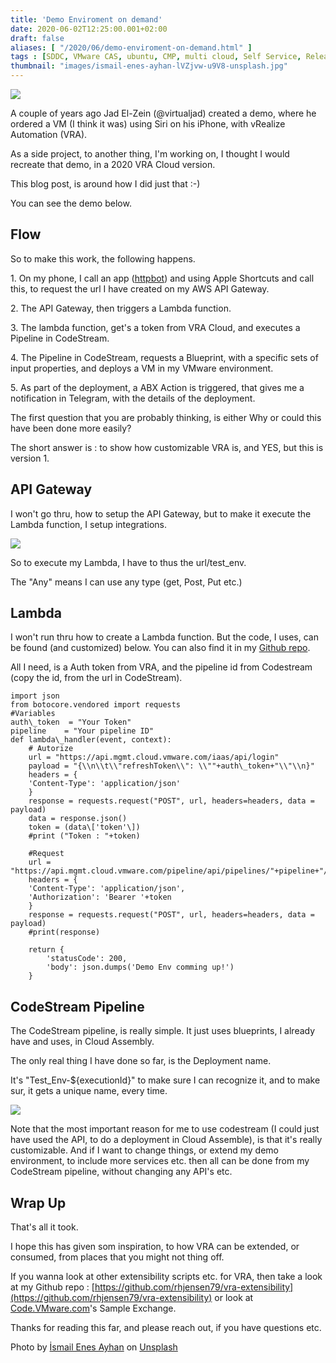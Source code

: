 ```yaml
---
title: 'Demo Enviroment on demand'
date: 2020-06-02T12:25:00.001+02:00
draft: false
aliases: [ "/2020/06/demo-enviroment-on-demand.html" ]
tags : [SDDC, VMware CAS, ubuntu, CMP, multi cloud, Self Service, Release Pipeline, cloud management, automation, XaaS, On Demand, CAS, Code Stream, VMware, AWS]
thumbnail: "images/ismail-enes-ayhan-lVZjvw-u9V8-unsplash.jpg"
---
```


  

[![](https://1.bp.blogspot.com/-a5hzLmkc714/XtYjm8W9TPI/AAAAAAACMj0/C-9xB871HfgCM9bW2YbHo39P9dQdDP--QCK4BGAsYHg/w640-h340/1*LLI4rWjfzkrKCLZtLA4zpA.jpeg)](https://1.bp.blogspot.com/-a5hzLmkc714/XtYjm8W9TPI/AAAAAAACMj0/C-9xB871HfgCM9bW2YbHo39P9dQdDP--QCK4BGAsYHg/1*LLI4rWjfzkrKCLZtLA4zpA.jpeg)

  

A couple of years ago Jad El-Zein (@virtualjad) created a demo, where he ordered a VM (I think it was) using Siri on his iPhone, with vRealize Automation (VRA).

  

As a side project, to another thing, I'm working on, I thought I would recreate that demo, in a 2020 VRA Cloud version.

  

This blog post, is around how I did just that :-)

  

You can see the demo below. 

  

  

Flow
----

So to make this work, the following happens. 

  

1\. On my phone, I call an app ([httpbot](http://www.httpbot.io)) and using Apple Shortcuts and call this, to request the url I have created on my AWS API Gateway.

2\. The API Gateway, then triggers a Lambda function.

3\. The lambda function, get's a token from VRA Cloud, and executes a Pipeline in CodeStream.

4\. The Pipeline in CodeStream, requests a Blueprint, with a specific sets of input properties, and deploys a VM in my VMware environment. 

5\. As part of the deployment, a ABX Action is triggered, that gives me a notification in Telegram, with the details of the deployment. 

  

  

The first question that you are probably thinking, is either Why or could this have been done more easily?

  

The short answer is : to show how customizable VRA is, and YES, but this is version 1.

  

API Gateway
-----------

I won't go thru, how to setup the API Gateway, but to make it execute the Lambda function, I setup integrations.

[![](https://1.bp.blogspot.com/-gZhMkvC_6jQ/XtYUInKgCHI/AAAAAAACMic/WAslebcrz5IEIK4quFYGxwdWEDgXJnGUQCK4BGAsYHg/w640-h335/Sk%25C3%25A6rmbillede%2B2020-06-02%2Bkl.%2B10.55.10.png)](https://1.bp.blogspot.com/-gZhMkvC_6jQ/XtYUInKgCHI/AAAAAAACMic/WAslebcrz5IEIK4quFYGxwdWEDgXJnGUQCK4BGAsYHg/Sk%25C3%25A6rmbillede%2B2020-06-02%2Bkl.%2B10.55.10.png)

  

So to execute my Lambda, I have to thus the url/test\_env.

The "Any" means I can use any type (get, Post, Put etc.)

Lambda
------

I won't run thru how to create a Lambda function. But the code, I uses, can be found (and customized) below. You can also find it in my [Github repo](https://github.com/rhjensen79/vra-extensibility).

  

All I need, is a Auth token from VRA, and the pipeline id from Codestream (copy the id, from the url in CodeStream).

  

```
import json  
from botocore.vendored import requests  
#Variables  
auth\_token  = "Your Token"  
pipeline    = "Your pipeline ID"  
def lambda\_handler(event, context):  
    # Autorize  
    url = "https://api.mgmt.cloud.vmware.com/iaas/api/login"  
    payload = "{\\n\\t\\"refreshToken\\": \\""+auth\_token+"\\"\\n}"  
    headers = {  
    'Content-Type': 'application/json'  
    }  
    response = requests.request("POST", url, headers=headers, data = payload)  
    data = response.json()  
    token = (data\['token'\])  
    #print ("Token : "+token)  
      
    #Request   
    url = "https://api.mgmt.cloud.vmware.com/pipeline/api/pipelines/"+pipeline+"/executions"  
    headers = {  
    'Content-Type': 'application/json',  
    'Authorization': 'Bearer '+token  
    }  
    response = requests.request("POST", url, headers=headers, data = payload)  
    #print(response)  
      
    return {  
        'statusCode': 200,  
        'body': json.dumps('Demo Env comming up!')  
    }
```

  

CodeStream Pipeline
-------------------

The CodeStream pipeline, is really simple. It just uses blueprints, I already have and uses, in Cloud Assembly.

The only real thing I have done so far, is the Deployment name. 

It's "Test\_Env-${executionId}" to make sure I can recognize it, and to make sur, it gets a unique name, every time. 

[![](https://1.bp.blogspot.com/-zmeaZ-NAN3Q/XtYVGxCrQxI/AAAAAAACMi8/3-6H-FqDM8cmJLLeSRsZjVHVJrh_6jItQCK4BGAsYHg/w640-h312/Sk%25C3%25A6rmbillede%2B2020-06-02%2Bkl.%2B10.57.56.png)](https://1.bp.blogspot.com/-zmeaZ-NAN3Q/XtYVGxCrQxI/AAAAAAACMi8/3-6H-FqDM8cmJLLeSRsZjVHVJrh_6jItQCK4BGAsYHg/Sk%25C3%25A6rmbillede%2B2020-06-02%2Bkl.%2B10.57.56.png)

  

Note that the most important reason for me to use codestream (I could just have used the API, to do a deployment in Cloud Assemble), is that it's really customizable. And if I want to change things, or extend my demo environment, to include more services etc. then all can be done from my CodeStream pipeline, without changing any API's etc. 

Wrap Up
-------

That's all it took. 

I hope this has given som inspiration, to how VRA can be extended, or consumed, from places that you might not thing off.

  

  

If you wanna look at other extensibility scripts etc. for VRA, then take a look at my Github repo : [https://github.com/rhjensen79/vra-extensibility](https://github.com/rhjensen79/vra-extensibility) or look at [Code.VMware.com](https://code.vmware.com/samples)'s Sample Exchange.

  

Thanks for reading this far, and please reach out, if you have questions etc.

<span>Photo by <a href="https://unsplash.com/@ismailenesayhan?utm_source=unsplash&amp;utm_medium=referral&amp;utm_content=creditCopyText">İsmail Enes Ayhan</a> on <a href="https://unsplash.com/s/photos/servers?utm_source=unsplash&amp;utm_medium=referral&amp;utm_content=creditCopyText">Unsplash</a></span>